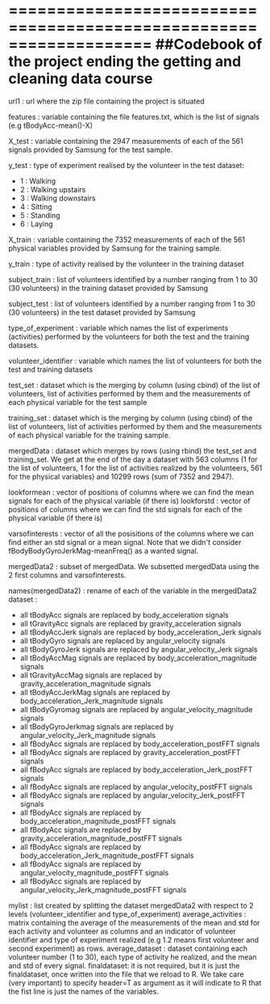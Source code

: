 ===================================================================
##Codebook of the project ending the getting and cleaning data course
===================================================================
url1 : url where the zip file containing the project is situated

features : variable containing the file features.txt, which is the list of signals (e.g tBodyAcc-mean()-X)

X_test : variable containing the 2947 measurements of each of the 561 signals provided by Samsung for the test sample.

y_test : type of experiment realised by the volunteer in the test dataset:
* 1 : Walking
* 2 : Walking upstairs
* 3 : Walking downstairs
* 4 : Sitting
* 5 : Standing
* 6 : Laying

X_train : variable containing the 7352 measurements of each of the 561 physical variables provided by Samsung for the training sample.

y_train : type of activity realised by the volunteer in the training dataset

subject_train : list of volunteers identified by a number ranging from 1 to 30 (30 volunteers) in the training dataset provided by Samsung

subject_test : list of volunteers identified by a number ranging from 1 to 30 (30 volunteers) in the test dataset provided by Samsung

type_of_experiment : variable which names the list of experiments (activities) performed by the volunteers
for both the test and the training datasets.

volunteer_identifier : variable which names the list of volunteers for both the test and training datasets

test_set : dataset which is the merging by column (using cbind) of the list of volunteers, list of activities performed by them and the measurements of each physical variable for the test sample

training_set : dataset which is the merging by column (using cbind) of the list of volunteers, list of activities performed by them and the measurements of each physical variable for the training sample.

mergedData : dataset which merges by rows (using rbind) the test_set and training_set. We get at the end of the day a dataset with 563 columns (1 for the list of volunteers, 1 for the list of activities realized by the volunteers, 561 for the physical variables) and 10299 rows (sum of 7352 and 2947).

lookformean : vector of positions of columns where we can find the mean signals for each of the physical variable (if there is)
lookforstd : vector of positions of columns where we can find the std signals for each of the physical variable (if there is)

varsofinterests : vector of all the posisitions of the columns where we can find either an std signal or a mean signal. Note that we didn't consider fBodyBodyGyroJerkMag-meanFreq() as a wanted signal.

mergedData2 : subset of mergedData. We subsetted mergedData using the 2 first columns and varsofinterests.

names(mergedData2) : rename of each of the variable in the mergedData2 dataset :
* all tBodyAcc signals are replaced by body_acceleration signals
* all tGravityAcc signals are replaced by gravity_acceleration signals
* all tBodyAccJerk signals are replaced by body_acceleration_Jerk signals
* all tBodyGyro signals are replaced by angular_velocity signals
* all tBodyGyroJerk signals are replaced by angular_velocity_Jerk signals
* all tBodyAccMag signals are replaced by body_acceleration_magnitude signals
* all tGravityAccMag signals are replaced by gravity_acceleration_magnitude signals
* all tBodyAccJerkMag signals are replaced by body_acceleration_Jerk_magnitude signals
* all tBodyGyromag signals are replaced by angular_velocity_magnitude signals
* all tBodyGyroJerkmag signals are replaced by angular_velocity_Jerk_magnitude signals
* all fBodyAcc signals are replaced by body_acceleration_postFFT signals
* all fBodyAcc signals are replaced by gravity_acceleration_postFFT signals
* all fBodyAcc signals are replaced by body_acceleration_Jerk_postFFT signals
* all fBodyAcc signals are replaced by angular_velocity_postFFT signals
* all fBodyAcc signals are replaced by angular_velocity_Jerk_postFFT signals
* all fBodyAcc signals are replaced by body_acceleration_magnitude_postFFT signals
* all fBodyAcc signals are replaced by gravity_acceleration_magnitude_postFFT signals
* all fBodyAcc signals are replaced by body_acceleration_Jerk_magnitude_postFFT signals
* all fBodyAcc signals are replaced by angular_velocity_magnitude_postFFT signals
* all fBodyAcc signals are replaced by angular_velocity_Jerk_magnitude_postFFT signals

mylist : list created by splitting the dataset mergedData2 with respect to 2 levels (volunteer_identifier and type_of_experiment)
average_activities : matrix containing the average of the measurements of the mean and std for each activity and volunteer as columns and an indicator of volunteer identifier and type of experiment realized (e.g 1.2 means first volunteer and second experiment) as rows.
average_dataset : dataset containing each volunteer number (1 to 30), each type of activity he realized, and the mean and std of every signal.
finaldataset: it is not required, but it is just the finaldataset, once written into the file that we reload to R. We take care (very important) to specify header=T as argument as it will indicate to R that the fist line is just the names of the variables.